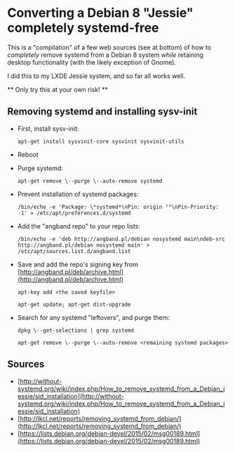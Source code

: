 # Converting a Debian 8 "Jessie" completely systemd-free

This is a "compilation" of a few web sources (see at bottom) of how to
_completely_ remove systemd from a Debian 8 system _while_ retaining
desktop functionality (with the likely exception of Gnome).

I did this to my LXDE Jessie system, and so far all works well.

** Only try this at your own risk! **


## Removing systemd and installing sysv-init

* First, install sysv-init:

    `apt-get install sysvinit-core sysvinit sysvinit-utils`

* Reboot
* Purge systemd:

    `apt-get remove \--purge \--auto-remove systemd`

* Prevent installation of systemd packages:

    `/bin/echo -e 'Package: \*systemd*\nPin: origin ""\nPin-Priority: -1' > /etc/apt/preferences.d/systemd`

* Add the "angband repo" to your repo lists:

    `/bin/echo -e 'deb http://angband.pl/debian nosystemd main\ndeb-src http://angband.pl/debian nosystemd main' > /etc/apt/sources.list.d/angband.list`

* Save and add the repo's signing key from [http://angband.pl/deb/archive.html](http://angband.pl/deb/archive.html)

    `apt-key add <the saved keyfile>`

    `apt-get update; apt-get dist-upgrade`

* Search for any systemd "leftovers", and purge them:

    `dpkg \--get-selections | grep systemd`
    
    `apt-get remove \--purge \--auto-remove <remaining systemd packages>`


## Sources

* [http://without-systemd.org/wiki/index.php/How_to_remove_systemd_from_a_Debian_jessie/sid_installation](http://without-systemd.org/wiki/index.php/How_to_remove_systemd_from_a_Debian_jessie/sid_installation)
* [http://lkcl.net/reports/removing_systemd_from_debian/](http://lkcl.net/reports/removing_systemd_from_debian/)
* [https://lists.debian.org/debian-devel/2015/02/msg00189.html](https://lists.debian.org/debian-devel/2015/02/msg00189.html)
